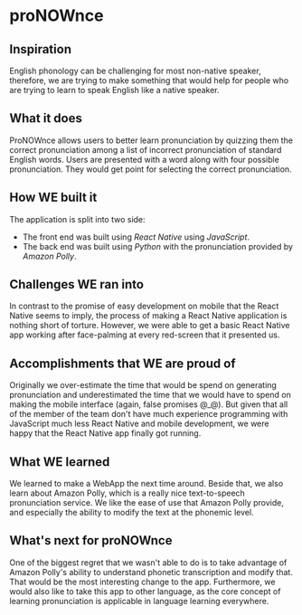 proNOWnce
===


## Inspiration

English phonology can be challenging for most non-native speaker, therefore, we are trying to make something that would help for people who are trying to learn to speak English like a native speaker.

## What it does

ProNOWnce allows users to better learn pronunciation by quizzing them the correct pronunciation among a list of incorrect pronunciation of standard English words. Users are presented with a word along with four possible pronunciation. They would get point for selecting the correct pronunciation.

## How WE built it

The application is split into two side:
- The front end was built using _React Native_ using _JavaScript_.
- The back end was built using _Python_ with the pronunciation provided by _Amazon Polly_.

## Challenges WE ran into

In contrast to the promise of easy development on mobile that the React Native seems to imply, the process of making a React Native application is nothing short of torture. However, we were able to get a basic React Native app working after face-palming at every red-screen that it presented us.

## Accomplishments that WE are proud of

Originally we over-estimate the time that would be spend on generating pronunciation and underestimated the time that we would have to spend on making the mobile interface (again, false promises @_@). But given that all of the member of the team don't have much experience programming with JavaScript much less React Native and mobile development, we were happy that the React Native app finally got running. 

## What WE learned

We learned to make a WebApp the next time around. Beside that, we also learn about Amazon Polly, which is a really nice text-to-speech pronunciation service. We like the ease of use that Amazon Polly provide, and especially the ability to modify the text at the phonemic level.

## What's next for proNOWnce

One of the biggest regret that we wasn't able to do is to take advantage of Amazon Polly's ability to understand phonetic transcription and modify that. That would be the most interesting change to the app. Furthermore, we would also like to take this app to other language, as the core concept of learning pronunciation is applicable in language learning everywhere.
